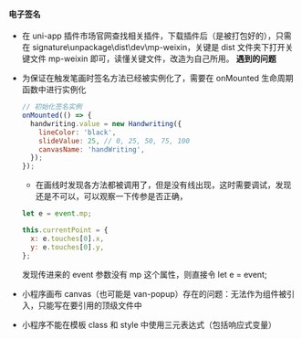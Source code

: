 #### 电子签名

- 在 uni-app 插件市场官网查找相关插件，下载插件后（是被打包好的），只需在 signature\unpackage\dist\dev\mp-weixin，关键是 dist 文件夹下打开关键文件 mp-weixin 即可，读懂关键文件，改造为自己所用。
  **遇到的问题**
- 为保证在触发笔画时签名方法已经被实例化了，需要在 onMounted 生命周期函数中进行实例化

  ```javascript
  // 初始化签名实例
  onMounted(() => {
    handwriting.value = new Handwriting({
      lineColor: 'black',
      slideValue: 25, // 0, 25, 50, 75, 100
      canvasName: 'handWriting',
    });
  });
  ```

  - 在画线时发现各方法都被调用了，但是没有线出现，这时需要调试，发现还是不可以，可以观察一下传参是否正确，

  ```javascript
  let e = event.mp;

  this.currentPoint = {
    x: e.touches[0].x,
    y: e.touches[0].y,
  };
  ```

  发现传进来的 event 参数没有 mp 这个属性，则直接令 let e = event;

- 小程序画布 canvas（也可能是 van-popup）存在的问题：无法作为组件被引入，只能写在要引用的顶级文件中

- 小程序不能在模板 class 和 style 中使用三元表达式（包括响应式变量）

